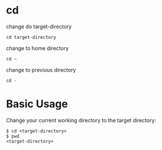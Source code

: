 # cd

change do target-directory

    cd target-directory


change to home directory

    cd ~


change to previous directory

    cd -



# Basic Usage

Change your current working directory to the target directory:

    $ cd <target-directory>
    $ pwd
    <target-directory>


